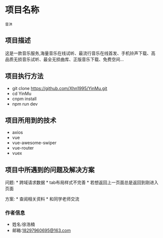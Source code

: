 # 项目名称
	音沐

## 项目描述
这是一款音乐服务,海量音乐在线试听、最流行音乐在线首发、手机铃声下载、高品质无损音乐试听、最全无损曲库、正版音乐下载、免费空间...

## 项目执行方法
- git clone https://github.com/Xhn1995/YinMu.git
- cd YinMu
- cnpm install
- npm run dev

## 项目所用到的技术
* axios
* vue
* vue-awesome-swiper
* vue-router
* vuex


## 项目中所遇到的问题及解决方案
问题:
	* 跨域请求数据 
	* tab布局样式不完善
    * 若想返回上一页面总是返回到刚进入页面

方案:
	* 查阅相关资料
	* 和同学老师交流

### 作者信息
* 姓名:徐浩楠
* 邮箱:18297960695@163.com
